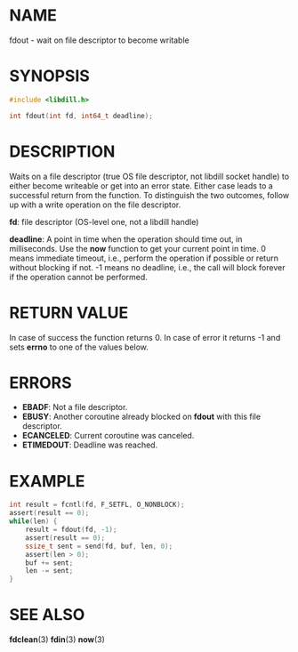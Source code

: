 # NAME

fdout - wait on file descriptor to become writable

# SYNOPSIS

```c
#include <libdill.h>

int fdout(int fd, int64_t deadline);
```

# DESCRIPTION

Waits on a file descriptor (true OS file descriptor, not libdill
socket handle) to either become writeable or get into an error
state. Either case leads to a successful return from the function.
To distinguish the two outcomes, follow up with a write operation on
the file descriptor.

**fd**: file descriptor (OS-level one, not a libdill handle)

**deadline**: A point in time when the operation should time out, in milliseconds. Use the **now** function to get your current point in time. 0 means immediate timeout, i.e., perform the operation if possible or return without blocking if not. -1 means no deadline, i.e., the call will block forever if the operation cannot be performed.

# RETURN VALUE

In case of success the function returns 0. In case of error it returns -1 and sets **errno** to one of the values below.

# ERRORS

* **EBADF**: Not a file descriptor.
* **EBUSY**: Another coroutine already blocked on **fdout** with this file descriptor.
* **ECANCELED**: Current coroutine was canceled.
* **ETIMEDOUT**: Deadline was reached.

# EXAMPLE

```c
int result = fcntl(fd, F_SETFL, O_NONBLOCK);
assert(result == 0);
while(len) {
    result = fdout(fd, -1);
    assert(result == 0);
    ssize_t sent = send(fd, buf, len, 0);
    assert(len > 0);
    buf += sent;
    len -= sent;
}
```
# SEE ALSO

**fdclean**(3) **fdin**(3) **now**(3) 
